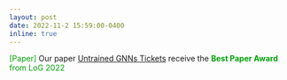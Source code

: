 ```yaml
---
layout: post
date: 2022-11-2 15:59:00-0400
inline: true
---
```


<font color=009f06>[Paper]</font> Our paper [Untrained GNNs Tickets](https://arxiv.org/abs/2211.15335) receive the  <font color=009f06> <b>  Best Paper Award</b>  from LoG 2022 </font>

